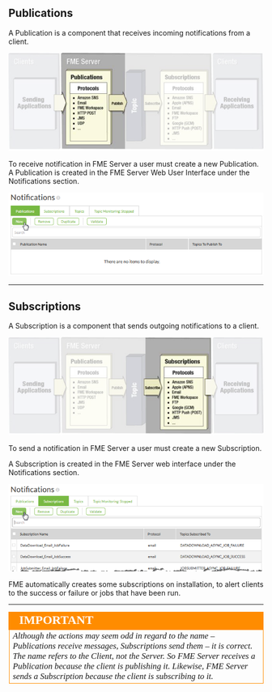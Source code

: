 ## Publications ##

A Publication is a component that receives incoming notifications from a client.

![](./Images/Img4.03.FMEServerPublications.png)

To receive notification in FME Server a user must create a new Publication. A Publication is created in the FME Server Web User Interface under the Notifications section.

![](./Images/Img4.04.NewPublicationMenu.png)

---

## Subscriptions ##

A Subscription is a component that sends outgoing notifications to a client.

![](./Images/Img4.03.FMEServerSubscriptions.png)


To send a notification in FME Server a user must create a new Subscription.

A Subscription is created in the FME Server web interface under the Notifications section.

![](./Images/Img4.05.NewSubscriptionMenu.png)

FME automatically creates some subscriptions on installation, to alert clients to the success or failure or jobs that have been run.

---

<table style="border-spacing: 0px">
<tr>
<td style="vertical-align:middle;background-color:darkorange;border: 2px solid darkorange">
<i class="fa fa-quote-left fa-lg fa-pull-left fa-fw" style="color:white;padding-right: 12px;vertical-align:text-top"></i>
<span style="color:white;font-size:x-large;font-weight: bold;font-family:serif">IMPORTANT</span>
</td>
</tr>

<tr>
<td style="border: 1px solid darkorange">
<span style="font-family:serif; font-style:italic; font-size:larger">
Although the actions may seem odd in regard to the name – Publications receive messages, Subscriptions send them – it is correct. The name refers to the Client, not the Server. So FME Server receives a Publication because the client is publishing it. Likewise, FME Server sends a Subscription because the client is subscribing to it.
</span>
</td>
</tr>
</table>


